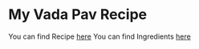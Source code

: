 # My Vada Pav Recipe

You can find Recipe [here](recipe.md)
You can find Ingredients [here](ingredients.md)
